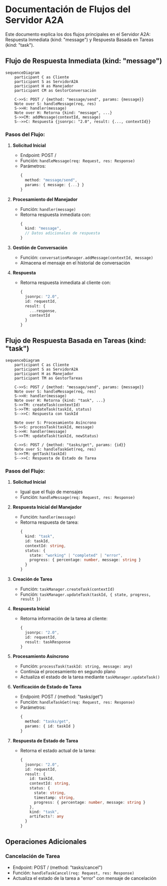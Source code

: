 # Documentación de Flujos del Servidor A2A

Este documento explica los dos flujos principales en el Servidor A2A: Respuesta Inmediata (kind: "message") y Respuesta Basada en Tareas (kind: "task").

## Flujo de Respuesta Inmediata (kind: "message")

```mermaid
sequenceDiagram
    participant C as Cliente
    participant S as ServidorA2A
    participant H as Manejador
    participant CM as GestorConversación

    C->>S: POST / {method: "message/send", params: {message}}
    Note over S: handleMessage(req, res)
    S->>H: handler(message)
    Note over H: Retorna {kind: "message", ...}
    S->>CM: addMessage(contextId, message)
    S-->>C: Respuesta {jsonrpc: "2.0", result: {..., contextId}}
```

### Pasos del Flujo:

1. **Solicitud Inicial**

   - Endpoint: POST /
   - Función: `handleMessage(req: Request, res: Response)`
   - Parámetros:
     ```typescript
     {
       method: "message/send",
       params: { message: {...} }
     }
     ```

2. **Procesamiento del Manejador**

   - Función: `handler(message)`
   - Retorna respuesta inmediata con:
     ```typescript
     {
       kind: "message",
       // Datos adicionales de respuesta
     }
     ```

3. **Gestión de Conversación**

   - Función: `conversationManager.addMessage(contextId, message)`
   - Almacena el mensaje en el historial de conversación

4. **Respuesta**
   - Retorna respuesta inmediata al cliente con:
     ```typescript
     {
       jsonrpc: "2.0",
       id: requestId,
       result: {
         ...response,
         contextId
       }
     }
     ```

## Flujo de Respuesta Basada en Tareas (kind: "task")

```mermaid
sequenceDiagram
    participant C as Cliente
    participant S as ServidorA2A
    participant H as Manejador
    participant TM as GestorTareas

    C->>S: POST / {method: "message/send", params: {message}}
    Note over S: handleMessage(req, res)
    S->>H: handler(message)
    Note over H: Retorna {kind: "task", ...}
    S->>TM: createTask(contextId)
    S->>TM: updateTask(taskId, status)
    S-->>C: Respuesta con taskId

    Note over S: Procesamiento Asíncrono
    S->>S: processTask(taskId, message)
    S->>H: handler(message)
    S->>TM: updateTask(taskId, newStatus)

    C->>S: POST / {method: "tasks/get", params: {id}}
    Note over S: handleTaskGet(req, res)
    S->>TM: getTask(taskId)
    S-->>C: Respuesta de Estado de Tarea
```

### Pasos del Flujo:

1. **Solicitud Inicial**

   - Igual que el flujo de mensajes
   - Función: `handleMessage(req: Request, res: Response)`

2. **Respuesta Inicial del Manejador**

   - Función: `handler(message)`
   - Retorna respuesta de tarea:
     ```typescript
     {
       kind: "task",
       id: taskId,
       contextId: string,
       status: {
         state: "working" | "completed" | "error",
         progress: { percentage: number, message: string }
       }
     }
     ```

3. **Creación de Tarea**

   - Función: `taskManager.createTask(contextId)`
   - Función: `taskManager.updateTask(taskId, { state, progress, result })`

4. **Respuesta Inicial**

   - Retorna información de la tarea al cliente:
     ```typescript
     {
       jsonrpc: "2.0",
       id: requestId,
       result: taskResponse
     }
     ```

5. **Procesamiento Asíncrono**

   - Función: `processTask(taskId: string, message: any)`
   - Continúa el procesamiento en segundo plano
   - Actualiza el estado de la tarea mediante `taskManager.updateTask()`

6. **Verificación de Estado de Tarea**

   - Endpoint: POST / (method: "tasks/get")
   - Función: `handleTaskGet(req: Request, res: Response)`
   - Parámetros:
     ```typescript
     {
       method: "tasks/get",
       params: { id: taskId }
     }
     ```

7. **Respuesta de Estado de Tarea**
   - Retorna el estado actual de la tarea:
     ```typescript
     {
       jsonrpc: "2.0",
       id: requestId,
       result: {
         id: taskId,
         contextId: string,
         status: {
           state: string,
           timestamp: string,
           progress: { percentage: number, message: string }
         },
         kind: "task",
         artifacts?: any
       }
     }
     ```

## Operaciones Adicionales

### Cancelación de Tarea

- Endpoint: POST / (method: "tasks/cancel")
- Función: `handleTaskCancel(req: Request, res: Response)`
- Actualiza el estado de la tarea a "error" con mensaje de cancelación
